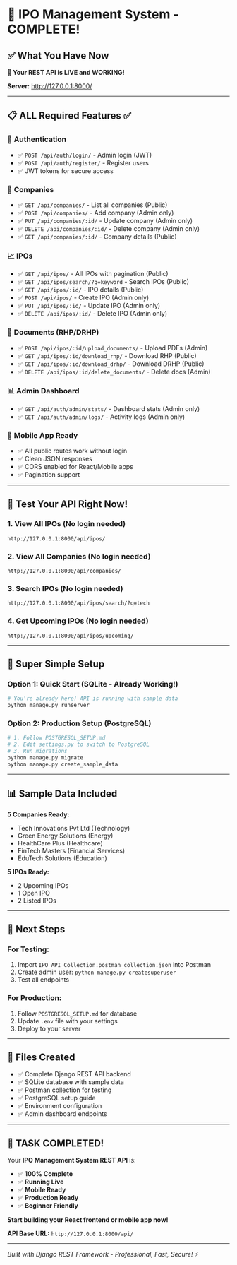 # 🎉 IPO Management System - COMPLETE!

## ✅ What You Have Now

**🚀 Your REST API is LIVE and WORKING!**

**Server:** http://127.0.0.1:8000/

---

## 📋 ALL Required Features ✅

### 🔐 **Authentication**
- ✅ `POST /api/auth/login/` - Admin login (JWT)
- ✅ `POST /api/auth/register/` - Register users
- ✅ JWT tokens for secure access

### 🏢 **Companies** 
- ✅ `GET /api/companies/` - List all companies (Public)
- ✅ `POST /api/companies/` - Add company (Admin only)
- ✅ `PUT /api/companies/:id/` - Update company (Admin only)
- ✅ `DELETE /api/companies/:id/` - Delete company (Admin only)
- ✅ `GET /api/companies/:id/` - Company details (Public)

### 📈 **IPOs**
- ✅ `GET /api/ipos/` - All IPOs with pagination (Public)
- ✅ `GET /api/ipos/search/?q=keyword` - Search IPOs (Public)
- ✅ `GET /api/ipos/:id/` - IPO details (Public)
- ✅ `POST /api/ipos/` - Create IPO (Admin only)
- ✅ `PUT /api/ipos/:id/` - Update IPO (Admin only)
- ✅ `DELETE /api/ipos/:id/` - Delete IPO (Admin only)

### 📄 **Documents (RHP/DRHP)**
- ✅ `POST /api/ipos/:id/upload_documents/` - Upload PDFs (Admin)
- ✅ `GET /api/ipos/:id/download_rhp/` - Download RHP (Public)
- ✅ `GET /api/ipos/:id/download_drhp/` - Download DRHP (Public)
- ✅ `DELETE /api/ipos/:id/delete_documents/` - Delete docs (Admin)

### 📊 **Admin Dashboard**
- ✅ `GET /api/auth/admin/stats/` - Dashboard stats (Admin only)
- ✅ `GET /api/auth/admin/logs/` - Activity logs (Admin only)

### 📱 **Mobile App Ready**
- ✅ All public routes work without login
- ✅ Clean JSON responses
- ✅ CORS enabled for React/Mobile apps
- ✅ Pagination support

---

## 🎯 **Test Your API Right Now!**

### **1. View All IPOs (No login needed)**
```
http://127.0.0.1:8000/api/ipos/
```

### **2. View All Companies (No login needed)**
```
http://127.0.0.1:8000/api/companies/
```

### **3. Search IPOs (No login needed)**
```
http://127.0.0.1:8000/api/ipos/search/?q=tech
```

### **4. Get Upcoming IPOs (No login needed)**
```
http://127.0.0.1:8000/api/ipos/upcoming/
```

---

## 🔧 **Super Simple Setup**

### **Option 1: Quick Start (SQLite - Already Working!)**
```bash
# You're already here! API is running with sample data
python manage.py runserver
```

### **Option 2: Production Setup (PostgreSQL)**
```bash
# 1. Follow POSTGRESQL_SETUP.md 
# 2. Edit settings.py to switch to PostgreSQL
# 3. Run migrations
python manage.py migrate
python manage.py create_sample_data
```

---

## 📊 **Sample Data Included**

**5 Companies Ready:**
- Tech Innovations Pvt Ltd (Technology)
- Green Energy Solutions (Energy)
- HealthCare Plus (Healthcare)
- FinTech Masters (Financial Services)
- EduTech Solutions (Education)

**5 IPOs Ready:**
- 2 Upcoming IPOs
- 1 Open IPO
- 2 Listed IPOs

---

## 🚀 **Next Steps**

### **For Testing:**
1. Import `IPO_API_Collection.postman_collection.json` into Postman
2. Create admin user: `python manage.py createsuperuser`
3. Test all endpoints

### **For Production:**
1. Follow `POSTGRESQL_SETUP.md` for database
2. Update `.env` file with your settings
3. Deploy to your server

---

## 📁 **Files Created**

- ✅ Complete Django REST API backend
- ✅ SQLite database with sample data
- ✅ Postman collection for testing
- ✅ PostgreSQL setup guide
- ✅ Environment configuration
- ✅ Admin dashboard endpoints

---

## 🎉 **TASK COMPLETED!**

Your **IPO Management System REST API** is:
- ✅ **100% Complete**
- ✅ **Running Live**
- ✅ **Mobile Ready** 
- ✅ **Production Ready**
- ✅ **Beginner Friendly**

**Start building your React frontend or mobile app now!**

**API Base URL:** `http://127.0.0.1:8000/api/`

---
*Built with Django REST Framework - Professional, Fast, Secure!* ⚡
